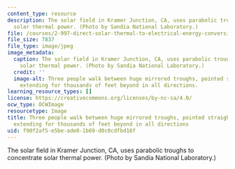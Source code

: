 ```yaml
---
content_type: resource
description: The solar field in Kramer Junction, CA, uses parabolic troughs to concentrate
  solar thermal power. (Photo by Sandia National Laboratory.)
file: /courses/2-997-direct-solar-thermal-to-electrical-energy-conversion-technologies-fall-2009/f90f2af5e5beade01b69d0c0cdfbd16f_2-997f09-th.jpg
file_size: 7837
file_type: image/jpeg
image_metadata:
  caption: The solar field in Kramer Junction, CA, uses parabolic troughs to concentrate
    solar thermal power. (Photo by Sandia National Laboratory.)
  credit: ''
  image-alt: Three people walk between huge mirrored troughs, pointed straight upwards,
    extending for thousands of feet beyond in all directions.
learning_resource_types: []
license: https://creativecommons.org/licenses/by-nc-sa/4.0/
ocw_type: OCWImage
resourcetype: Image
title: Three people walk between huge mirrored troughs, pointed straight upwards,
  extending for thousands of feet beyond in all directions
uid: f90f2af5-e5be-ade0-1b69-d0c0cdfbd16f
---
```

The solar field in Kramer Junction, CA, uses parabolic troughs to concentrate solar thermal power. (Photo by Sandia National Laboratory.)